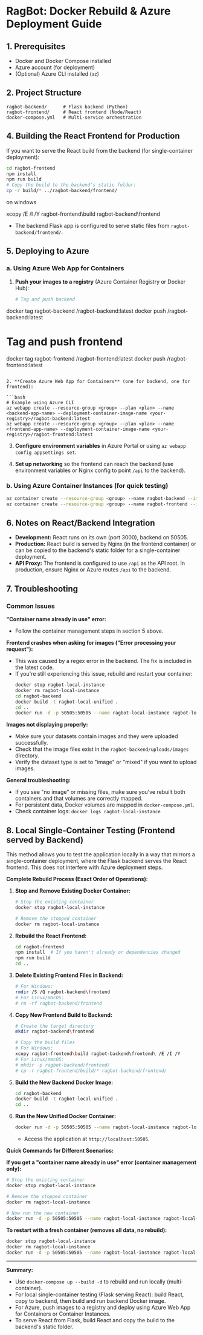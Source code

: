 # RagBot: Docker Rebuild & Azure Deployment Guide

## 1. Prerequisites

- Docker and Docker Compose installed
- Azure account (for deployment)
- (Optional) Azure CLI installed (`az`)

## 2. Project Structure

```
ragbot-backend/      # Flask backend (Python)
ragbot-frontend/     # React frontend (Node/React)
docker-compose.yml   # Multi-service orchestration
```


## 4. Building the React Frontend for Production

If you want to serve the React build from the backend (for single-container deployment):

```bash
cd ragbot-frontend
npm install
npm run build
# Copy the build to the backend's static folder:
cp -r build/* ../ragbot-backend/frontend/
```
on windows 

xcopy /E /I /Y ragbot-frontend\build ragbot-backend\frontend

- The backend Flask app is configured to serve static files from `ragbot-backend/frontend/`.

## 5. Deploying to Azure

### a. Using Azure Web App for Containers

1. **Push your images to a registry** (Azure Container Registry or Docker Hub):

   ```bash
   # Tag and push backend
docker tag ragbot-backend <your-registry>/ragbot-backend:latest
docker push <your-registry>/ragbot-backend:latest

   # Tag and push frontend
docker tag ragbot-frontend <your-registry>/ragbot-frontend:latest
docker push <your-registry>/ragbot-frontend:latest
   ```

2. **Create Azure Web App for Containers** (one for backend, one for frontend):

   ```bash
   # Example using Azure CLI
   az webapp create --resource-group <group> --plan <plan> --name <backend-app-name> --deployment-container-image-name <your-registry>/ragbot-backend:latest
   az webapp create --resource-group <group> --plan <plan> --name <frontend-app-name> --deployment-container-image-name <your-registry>/ragbot-frontend:latest
   ```

3. **Configure environment variables** in Azure Portal or using `az webapp config appsettings set`.

4. **Set up networking** so the frontend can reach the backend (use environment variables or Nginx config to point `/api` to the backend).

### b. Using Azure Container Instances (for quick testing)

```bash
az container create --resource-group <group> --name ragbot-backend --image <your-registry>/ragbot-backend:latest --ports 50505
az container create --resource-group <group> --name ragbot-frontend --image <your-registry>/ragbot-frontend:latest --ports 80
```

## 6. Notes on React/Backend Integration

- **Development:** React runs on its own (port 3000), backend on 50505.
- **Production:** React build is served by Nginx (in the frontend container) or can be copied to the backend's static folder for a single-container deployment.
- **API Proxy:** The frontend is configured to use `/api` as the API root. In production, ensure Nginx or Azure routes `/api` to the backend.

## 7. Troubleshooting

### Common Issues

**"Container name already in use" error:**
- Follow the container management steps in section 5 above.

**Frontend crashes when asking for images ("Error processing your request"):**
- This was caused by a regex error in the backend. The fix is included in the latest code.
- If you're still experiencing this issue, rebuild and restart your container:
  ```bash
  docker stop ragbot-local-instance
  docker rm ragbot-local-instance
  cd ragbot-backend
  docker build -t ragbot-local-unified .
  cd ..
  docker run -d -p 50505:50505 --name ragbot-local-instance ragbot-local-unified
  ```

**Images not displaying properly:**
- Make sure your datasets contain images and they were uploaded successfully.
- Check that the image files exist in the `ragbot-backend/uploads/images` directory.
- Verify the dataset type is set to "image" or "mixed" if you want to upload images.

**General troubleshooting:**
- If you see "no image" or missing files, make sure you've rebuilt both containers and that volumes are correctly mapped.
- For persistent data, Docker volumes are mapped in `docker-compose.yml`.
- Check container logs: `docker logs ragbot-local-instance`

## 8. Local Single-Container Testing (Frontend served by Backend)

This method allows you to test the application locally in a way that mirrors a single-container deployment, where the Flask backend serves the React frontend. This does not interfere with Azure deployment steps.

**Complete Rebuild Process (Exact Order of Operations):**

1.  **Stop and Remove Existing Docker Container:**
    ```bash
    # Stop the existing container
    docker stop ragbot-local-instance
    
    # Remove the stopped container
    docker rm ragbot-local-instance
    ```

2.  **Rebuild the React Frontend:**
    ```bash
    cd ragbot-frontend
    npm install  # If you haven't already or dependencies changed
    npm run build
    cd ..
    ```

3.  **Delete Existing Frontend Files in Backend:**
    ```bash
    # For Windows:
    rmdir /S /Q ragbot-backend\frontend
    # For Linux/macOS:
    # rm -rf ragbot-backend/frontend
    ```

4.  **Copy New Frontend Build to Backend:**
    ```bash
    # Create the target directory
    mkdir ragbot-backend\frontend
    
    # Copy the build files
    # For Windows:
    xcopy ragbot-frontend\build ragbot-backend\frontend\ /E /I /Y
    # For Linux/macOS:
    # mkdir -p ragbot-backend/frontend/
    # cp -r ragbot-frontend/build/* ragbot-backend/frontend/
    ```

5.  **Build the New Backend Docker Image:**
    ```bash
    cd ragbot-backend
    docker build -t ragbot-local-unified .
    cd ..
    ```

6.  **Run the New Unified Docker Container:**
    ```bash
    docker run -d -p 50505:50505 --name ragbot-local-instance ragbot-local-unified
    ```
    - Access the application at `http://localhost:50505`.

**Quick Commands for Different Scenarios:**

**If you get a "container name already in use" error (container management only):**
```bash
# Stop the existing container
docker stop ragbot-local-instance

# Remove the stopped container
docker rm ragbot-local-instance

# Now run the new container
docker run -d -p 50505:50505 --name ragbot-local-instance ragbot-local-unified
```

**To restart with a fresh container (removes all data, no rebuild):**
```bash
docker stop ragbot-local-instance
docker rm ragbot-local-instance
docker run -d -p 50505:50505 --name ragbot-local-instance ragbot-local-unified
```

---

**Summary:**  
- Use `docker-compose up --build -d` to rebuild and run locally (multi-container).
- For local single-container testing (Flask serving React): build React, copy to backend, then build and run backend Docker image.
- For Azure, push images to a registry and deploy using Azure Web App for Containers or Container Instances.
- To serve React from Flask, build React and copy the build to the backend's static folder. 
